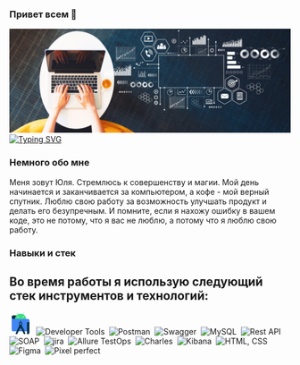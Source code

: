 ### Привет всем 👋

<!--
**YliaKarimova/YliaKarimova** is a ✨ _special_ ✨ repository because its `README.md` (this file) appears on your GitHub profile.

Here are some ideas to get you started:

- 🔭 I’m currently working on ...
- 🌱 I’m currently learning ...
- 👯 I’m looking to collaborate on ...
- 🤔 I’m looking for help with ...
- 💬 Ask me about ...
- 📫 How to reach me: ...
- 😄 Pronouns: ...
- ⚡ Fun fact: ...
-->
![Header](https://github.com/YliaKarimova/YliaKarimova/blob/main/assets/Studien_shutterstock_1121294939_HI.jpg)
[![Typing SVG](https://readme-typing-svg.demolab.com?font=Fira+Code&pause=1000&color=EE8838&width=435&lines=I'm+QA+Engeneer)](https://git.io/typing-svg)
### Немного обо мне
Меня зовут Юля. Cтремлюсь к совершенству и магии. Мой день начинается и заканчивается за компьютером, а кофе - мой верный спутник. Люблю свою работу за возможность улучшать продукт и делать его безупречным. И помните, если я нахожу ошибку в вашем коде, это не потому, что я вас не люблю, а потому что я люблю свою работу.
### Навыки и стек
## Во время работы я использую следующий стек инструментов и технологий:
<div>
  <img src="https://github.com/devicons/devicon/blob/master/icons/androidstudio/androidstudio-original.svg" title="androidstudio" alt="androidstudio" width="40" height="40"/>&nbsp;
  <img src="https://w7.pngwing.com/pngs/758/371/png-transparent-web-development-web-service-web-developer-digital-marketing-develop-trademark-logo-marketing.png" title="Developer Tools" alt="Developer Tools" width="40" height="40"/>&nbsp;
  <img src="https://deow9bq0xqvbj.cloudfront.net/image-logo/12185933/podcast-postman-logo-icon_pq8kd.png" title="Postman" alt="Postman" width="40" height="40"/>&nbsp;
  <img src="https://user-images.githubusercontent.com/98197909/222990768-452ebe01-9134-48af-b539-3dc9ef1eb179.png" title="Swagger" alt="Swagger" width="40" height="40"/>&nbsp;
  <img src="https://png.pngtree.com/png-clipart/20220628/original/pngtree-mysql-database-service-code-coding-png-image_8235086.png" title="MySQL" alt="MySQL" width="40" height="40"/>&nbsp;
  <img src="https://res.cloudinary.com/practicaldev/image/fetch/s--AlC6fQ40--/c_imagga_scale,f_auto,fl_progressive,h_500,q_auto,w_1000/https://dev-to-uploads.s3.amazonaws.com/uploads/articles/3lunx980b3tj9dznizqf.png" title="Rest API" alt="Rest API" width="40" height="40"/>&nbsp;
  <img src="https://image.pngaaa.com/637/6267637-middle.png" title="SOAP" alt="SOAP" width="40" height="40"/>&nbsp;
  <img src="https://cdn.coursehunter.net/category/jira.png" title="jira" alt="jira" width="40" height="40"/>&nbsp;
  <img src="https://testmatick.com/wp-content/uploads/2021/08/Allure-TestOps.png" title="Allure TestOps" alt="Allure TestOps" width="40" height="40"/>&nbsp;
  <img src="https://is5-ssl.mzstatic.com/image/thumb/Purple114/v4/73/09/bd/7309bdda-d279-562d-b21f-e9b099d2f7f7/AppIcon-0-0-1x_U007emarketing-0-0-0-6-0-0-P3-0-0-0-GLES2_U002c0-512MB-85-220-0-0.png/1200x630wa.png" title="Charles" alt="Charles" width="40" height="40"/>&nbsp;
  <img src="https://raw.githubusercontent.com/cschanot/docker-templates/main/images/kibana.png" title="Kibana" alt="Kibana" width="40" height="40"/>&nbsp;
  <img src="https://w7.pngwing.com/pngs/475/385/png-transparent-web-development-html-cascading-style-sheets-css3-javascript-javascript-html-css3-web-design-text-logo.png" title="HTML, CSS" alt="HTML, CSS" width="40" height="40"/>&nbsp;
  <img src="https://cdn.jim-nielsen.com/macos/256/figma-2021-05-05.png" title="Figma" alt="Figma" width="40" height="40"/>&nbsp;
  <img src="https://media.moddb.com/images/groups/1/11/10768/PixelSplash.png" title="Pixel perfect" alt="Pixel perfect" width="40" height="40"/>&nbsp;
</div> 




